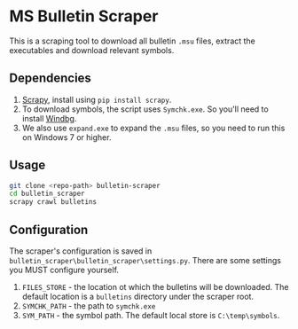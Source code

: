# MS Bulletin Scraper

This is a scraping tool to download all bulletin `.msu` files, extract the executables and download relevant symbols.


## Dependencies

1. [Scrapy](http://scrapy.org/), install using `pip install scrapy`.
1. To download symbols, the script uses `Symchk.exe`. So you'll need to install [Windbg](https://msdn.microsoft.com/en-us/windows/hardware/hh852365.aspx).
1. We also use `expand.exe` to expand the `.msu` files, so you need to run this on Windows 7 or higher.


## Usage

```bash
git clone <repo-path> bulletin-scraper
cd bulletin_scraper
scrapy crawl bulletins
```


## Configuration

The scraper's configuration is saved in `bulletin_scraper\bulletin_scraper\settings.py`. There are some settings you MUST configure yourself.

1. `FILES_STORE` - the location ot which the bulletins will be downloaded. The default location is a `bulletins` directory under the scraper root.
1. `SYMCHK_PATH` - the path to `symchk.exe`
1. `SYM_PATH` - the symbol path. The default local store is `C:\temp\symbols`.
